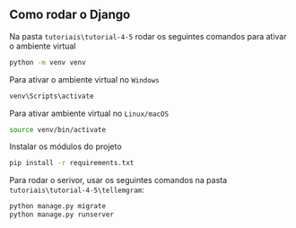 ## Como rodar o Django

Na pasta `tutoriais\tutorial-4-5` rodar os seguintes comandos para ativar o ambiente virtual
~~~bash
python -m venv venv
~~~

Para ativar o ambiente virtual no `Windows`
~~~bash
venv\Scripts\activate
~~~

Para ativar ambiente virtual no `Linux/macOS`
~~~bash
source venv/bin/activate
~~~

Instalar os módulos do projeto
~~~bash
pip install -r requirements.txt
~~~

Para rodar o serivor, usar os seguintes comandos na pasta `tutoriais\tutorial-4-5\tellemgram`:
~~~bash
python manage.py migrate
python manage.py runserver
~~~